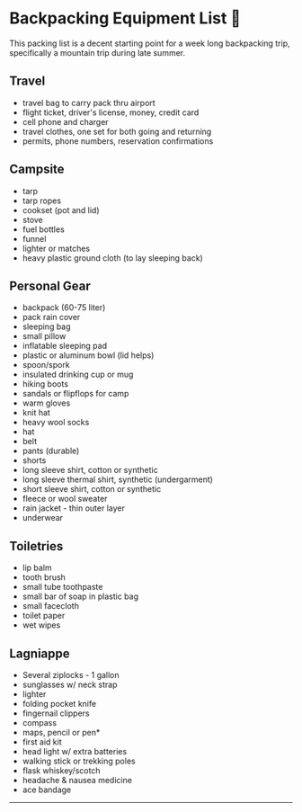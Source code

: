 # Backpacking Equipment List :deciduous_tree:

This packing list is a decent starting point for a week long backpacking trip, specifically a mountain trip during late summer.

## Travel

* travel bag to carry pack thru airport
* flight ticket, driver's license, money, credit card
* cell phone and charger
* travel clothes, one set for both going and returning
* permits, phone numbers, reservation confirmations

## Campsite

* tarp
* tarp ropes
* cookset (pot and lid)
* stove
* fuel bottles
* funnel
* lighter or matches
* heavy plastic ground cloth (to lay sleeping back)

## Personal Gear

* backpack (60-75 liter)
* pack rain cover
* sleeping bag
* small pillow
* inflatable sleeping pad
* plastic or aluminum bowl (lid helps)
* spoon/spork
* insulated drinking cup or mug
* hiking boots
* sandals or flipflops for camp
* warm gloves
* knit hat
* heavy wool socks
* hat
* belt
* pants (durable)
* shorts
* long sleeve shirt, cotton or synthetic
* long sleeve thermal shirt, synthetic (undergarment)
* short sleeve shirt, cotton or synthetic
* fleece or wool sweater
* rain jacket - thin outer layer
* underwear

## Toiletries

* lip balm
* tooth brush
* small tube toothpaste
* small bar of soap in plastic bag
* small facecloth
* toilet paper
* wet wipes

## Lagniappe

* Several ziplocks - 1 gallon
* sunglasses w/ neck strap
* lighter
* folding pocket knife
* fingernail clippers
* compass
* maps, pencil or pen*
* first aid kit
* head light w/ extra batteries
* walking stick or trekking poles
* flask whiskey/scotch
* headache & nausea medicine
* ace bandage

---

